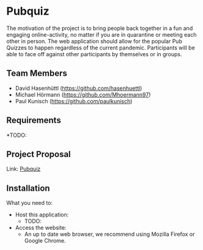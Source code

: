 # Pubquiz

The motivation of the project is to bring people back together in a fun and engaging online-activity, 
no matter if you are in quarantine or meeting each other in person.
The web application should allow for the popular Pub Quizzes to happen regardless of the current pandemic. 
Participants will be able to face off against other participants by themselves or in groups.

## Team Members
* David Hasenhüttl (https://github.com/hasenhuettl)
* Michael Hörmann  (https://github.com/Mhoermann97)
* Paul Kunisch     (https://github.com/paulkunisch)


## Requirements
*TODO:

## Project Proposal
Link: <a href="https://fhjoanneum-my.sharepoint.com/personal/michael_hoermann_edu_fh-joanneum_at/_layouts/15/onedrive.aspx?id=%2Fpersonal%2Fmichael%5Fhoermann%5Fedu%5Ffh%2Djoanneum%5Fat%2FDocuments%2FFH%2DJOANNEUM%2F5%2E%20Semester%2FSWENGS%2FProject%20Proposal%2FProject%20Proposal%20Online%20Pubquiz%20team2%2Epdf&parent=%2Fpersonal%2Fmichael%5Fhoermann%5Fedu%5Ffh%2Djoanneum%5Fat%2FDocuments%2FFH%2DJOANNEUM%2F5%2E%20Semester%2FSWENGS%2FProject%20Proposal">Pubquiz</a>

## Installation

What you need to:
* Host this application:
    - TODO:
* Access the website:
    - An up to date web browser, we recommend using Mozilla Firefox or Google Chrome.
